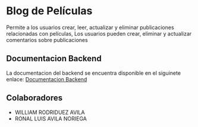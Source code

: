 # Blog de Películas
 Permite a los usuarios crear, leer, actualizar y eliminar publicaciones relacionadas con películas, Los usuarios pueden crear, eliminar y actualizar comentarios sobre publicaciones 

 ## Documentacion Backend 
 La documentacion del backend se encuentra disponible en el siguinete enlace: [Documentacion Backend ](./backend/README.md)

 ## Colaboradores 
 
- WILLIAM RODRIDUEZ AVILA 
- RONAL LUIS AVILA NORIEGA  
